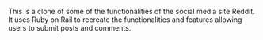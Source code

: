 This is a clone of some of the functionalities of the social media site Reddit. It uses Ruby on Rail to recreate the functionalities and features allowing users to submit posts and comments.
